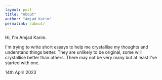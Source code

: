 ```yaml
---
layout: post
title: "About"
author: "Amjad Karim"
permalink: /about/
---
```


Hi, I'm Amjad Karim.

I'm trying to write short essays to help me crystallise my thoughts and understand things better. They are unlikely to be original, some will crystallise better than others. There may not be very many but at least I've started with one.

14th April 2023
